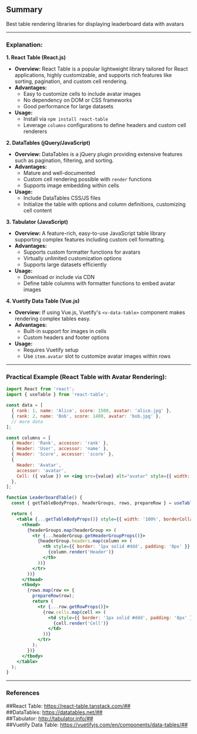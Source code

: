 ## Summary
Best table rendering libraries for displaying leaderboard data with avatars

---

### Explanation:

**1. React Table (React.js)**  
- **Overview:** React Table is a popular lightweight library tailored for React applications, highly customizable, and supports rich features like sorting, pagination, and custom cell rendering.  
- **Advantages:**  
  - Easy to customize cells to include avatar images  
  - No dependency on DOM or CSS frameworks  
  - Good performance for large datasets  
- **Usage:**  
  - Install via `npm install react-table`  
  - Leverage `columns` configurations to define headers and custom cell renderers  

**2. DataTables (jQuery/JavaScript)**  
- **Overview:** DataTables is a jQuery plugin providing extensive features such as pagination, filtering, and sorting.  
- **Advantages:**  
  - Mature and well-documented  
  - Custom cell rendering possible with `render` functions  
  - Supports image embedding within cells  
- **Usage:**  
  - Include DataTables CSS/JS files  
  - Initialize the table with options and column definitions, customizing cell content  

**3. Tabulator (JavaScript)**  
- **Overview:** A feature-rich, easy-to-use JavaScript table library supporting complex features including custom cell formatting.  
- **Advantages:**  
  - Supports custom formatter functions for avatars  
  - Virtually unlimited customization options  
  - Supports large datasets efficiently  
- **Usage:**  
  - Download or include via CDN  
  - Define table columns with formatter functions to embed avatar images  

**4. Vuetify Data Table (Vue.js)**  
- **Overview:** If using Vue.js, Vuetify's `<v-data-table>` component makes rendering complex tables easy.  
- **Advantages:**  
  - Built-in support for images in cells  
  - Custom headers and footer options  
- **Usage:**  
  - Requires Vuetify setup  
  - Use `item.avatar` slot to customize avatar images within rows  

---

### Practical Example (React Table with Avatar Rendering):

```jsx
import React from 'react';
import { useTable } from 'react-table';

const data = [
  { rank: 1, name: 'Alice', score: 1500, avatar: 'alice.jpg' },
  { rank: 2, name: 'Bob', score: 1400, avatar: 'bob.jpg' },
  // more data
];

const columns = [
  { Header: 'Rank', accessor: 'rank' },
  { Header: 'User', accessor: 'name' },
  { Header: 'Score', accessor: 'score' },
  {
    Header: 'Avatar',
    accessor: 'avatar',
    Cell: ({ value }) => <img src={value} alt="avatar" style={{ width: '40px', borderRadius: '50%' }} />,
  },
];

function LeaderboardTable() {
  const { getTableBodyProps, headerGroups, rows, prepareRow } = useTable({ columns, data });

  return (
    <table {...getTableBodyProps()} style={{ width: '100%', borderCollapse: 'collapse' }}>
      <thead>
        {headerGroups.map(headerGroup => (
          <tr {...headerGroup.getHeaderGroupProps()}>
            {headerGroup.headers.map(column => (
              <th style={{ border: '1px solid #ddd', padding: '8px' }} {...column.getHeaderProps()}>
                {column.render('Header')}
              </th>
            ))}
          </tr>
        ))}
      </thead>
      <tbody>
        {rows.map(row => {
          prepareRow(row);
          return (
            <tr {...row.getRowProps()}>
              {row.cells.map(cell => (
                <td style={{ border: '1px solid #ddd', padding: '8px' }} {...cell.getCellProps()}>
                  {cell.render('Cell')}
                </td>
              ))}
            </tr>
          );
        })}
      </tbody>
    </table>
  );
}
```

---

### References  
##React Table: https://react-table.tanstack.com/##  
##DataTables: https://datatables.net/##  
##Tabulator: http://tabulator.info/##  
##Vuetify Data Table: https://vuetifyjs.com/en/components/data-tables/##